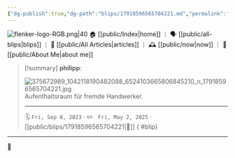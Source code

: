 ```yaml
---
{"dg-publish":true,"dg-path":"blips/17918596565704221.md","permalink":"/blips/17918596565704221/","title":"philipp on instagram @ 2023-09-08","created":"2023-09-08T15:00:00","updated":"2025-05-02T17:43:08"}
---
```



<div class="transclusion internal-embed is-loaded"><div class="markdown-embed">




![flenker-logo-RGB.png|40](/img/user/attachments/flenker-logo-RGB.png)
🏠 [[public/Index\|home]]  ⋮ 🗣️ [[public/all-blips\|blips]] ⋮  📝 [[public/All Articles\|articles]]  ⋮ 🕰️ [[public/now\|now]] ⋮ 🪪 [[public/About Me\|about me]]


</div></div>


> [!summary] **philipp**:
>
> ![375672989_1042118190482088_6524103665806845210_n_17918596565704221.jpg](/img/user/attachments/375672989_1042118190482088_6524103665806845210_n_17918596565704221.jpg)
> Aufenthaltsraum für fremde Handwerker.
> - - -
>
> 🗓️ <code>Fri, Sep 8, 2023</code>  · ✏️ <code> Fri, May 2, 2025</code>  · [[public/blips/17918596565704221\|🔗]]
{ #blip}


- - -

 👾
